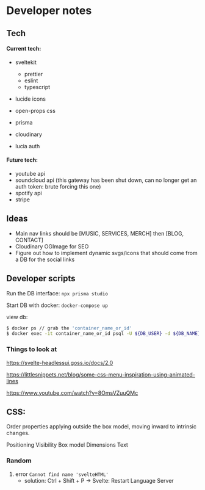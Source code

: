# Developer notes

## Tech

#### Current tech:

- sveltekit
  - prettier
  - eslint
  - typescript
- lucide icons
- open-props css

- prisma
- cloudinary
- lucia auth

#### Future tech:

- youtube api
- soundcloud api (this gateway has been shut down, can no longer get an auth token: brute forcing this one)
- spotify api
- stripe

## Ideas

- Main nav links should be [MUSIC, SERVICES, MERCH] then [BLOG, CONTACT]
- Cloudinary OGImage for SEO
- Figure out how to implement dynamic svgs/icons that should come from a DB for the social links

## Developer scripts

Run the DB interface:
`npx prisma studio`

Start DB with docker:
`docker-compose up`

view db:

```.bash
$ docker ps // grab the 'container_name_or_id'
$ docker exec -it container_name_or_id psql -U ${DB_USER} -d ${DB_NAME}
```

### Things to look at

<!-- components -->

https://svelte-headlessui.goss.io/docs/2.0

<!-- css naviagiton -->

https://littlesnippets.net/blog/some-css-menu-inspiration-using-animated-lines

<!-- delay navigation to load media -->

https://www.youtube.com/watch?v=8OmsVZuuQMc

## CSS:

Order properties applying outside the box model, moving inward to intrinsic changes.

Positioning
Visibility
Box model
Dimensions
Text

### Random

1. error `Cannot find name 'svelteHTML'`
   - solution: Ctrl + Shift + P -> Svelte: Restart Language Server
